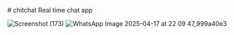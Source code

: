 #   c h i t c h a t 
Real time chat app

![Screenshot (173)](https://github.com/user-attachments/assets/754b567e-20e9-434b-8935-e054bb695b9a)
![WhatsApp Image 2025-04-17 at 22 09 47_999a40e3](https://github.com/user-attachments/assets/75d4f97f-122e-4554-ac51-bcd64fc74c6c)
